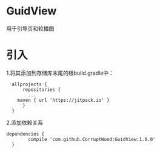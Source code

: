 # GuidView

用于引导页和轮播图

# 引入

1.将其添加到存储库末尾的根build.gradle中：

	  allprojects {
		  repositories {
		  	...
        maven { url 'https://jitpack.io' }
		  }
	  }
  
2.添加依赖关系

    dependencies {
	        compile 'com.github.CorruptWood:GuidView:1.0.0'
	  }
